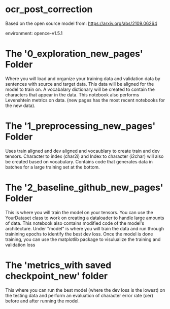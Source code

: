 # ocr_post_correction

Based on the open source model from: https://arxiv.org/abs/2109.06264 

environment: opence-v1.5.1

# The '0_exploration_new_pages' Folder
Where you will load and organize your training data and validation data by sentences with source and target data. This data will be aligned for the model to train on. A vocabalary dictionary will be created to contain the characters that appear in the data. This notebook also performs Levenshtein metrics on data. (new pages has the most recent notebooks for the new data).

# The '1_preprocessing_new_pages' Folder
Uses train aligned and dev aligned and vocaublary to create train and dev tensors. Character to index (char2i) and Index to character (i2char) will also be created based on vocabulary. Contains code that generates data in batches for a large training set at the bottom.

# The '2_baseline_github_new_pages' Folder
This is where you will train the model on your tensors. You can use the YourDataset class to work on creating a dataloader to handle large amounts of data. This notebook also contains modified code of the model's architecture. Under "model" is where you will train the data and run through trainining epochs to identify the best dev loss. Once the model is done training, you can use the matplotlib package to visulualize the training and validation loss

# The 'metrics_with saved checkpoint_new' folder
This where you can run the best model (where the dev loss is the lowest) on the testing data and perform an evaluation of character error rate (cer) before and after running the model.
